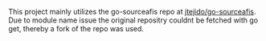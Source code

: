 This project mainly utilizes the go-sourceafis repo at [jtejido/go-sourceafis](https://github.com/jtejido/go-sourceafis). 
Due to module name issue the original repositry couldnt be fetched with go get, thereby a fork of the repo was used.
